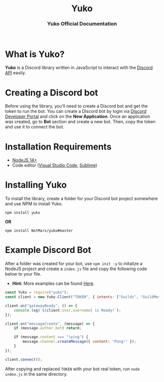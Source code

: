 <div align="center"><h1>Yuko</h1></div>
<div align="center"><h3>Yuko Official Documentation</h3></div>

<br>

# What is Yuko?

**Yuko** is a Discord library written in JavaScript to interact with the [Discord API](https://discord.com/developers/docs/intro) easily.

# Creating a Discord bot

Before using the library, you'll need to create a Discord bot and get the token to run the bot. You can create a Discord bot by login via [Discord Developer Portal](https://discord.com/developers/applications) and click on the **New Application**. Once an application was created, go to **Bot** section and create a new bot. Then, copy the token and use it to connect the bot.

# Installation Requirements

- [NodeJS 14+](https://nodejs.org/en/download/) 
- Code editor ([Visual Studio Code](https://code.visualstudio.com/download), [Sublime](https://www.sublimetext.com/3))

# Installing Yuko

To install the library, create a folder for your Discord bot project somewhere and use NPM to install Yuko.

```
npm install yuko
```

**OR**

```
npm install NotMarx/yuko#master
```

# Example Discord Bot

After a folder was created for your bot, use `npm init -y` to initalize a NodeJS project and create a `index.js` file and copy the following code below to your file.

- **Hint:** More examples can be found [Here](https://github.com/NotMarx/yuko/tree/master/examples).

```js
const Yuko = require("yuko");
const client = new Yuko.Client("TOKEN", { intents: ["Guilds", "GuildMessages"] });

client.on("gatewayReady", () => {
    console.log(`${client.user.username} is Ready!`);
});

client.on("messageCreate", (message) => {
    if (message.author.bot) return;

    if (message.content === "!ping") {
        message.channel.createMessage({ content: "Pong!" });
    }
});

client.connect();
```

After copying and replaced `TOKEN` with your bot real token, run `node index.js` in the same directory.